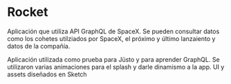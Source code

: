 # Rocket

Aplicación que utiliza API GraphQL de SpaceX. 
Se pueden consultar datos como los cohetes utilziados por SpaceX, el próximo y último lanzaiento
y datos de la compañía.

Aplicación utilizada como prueba para Jüsto y para aprender GraphQL.
Se utilizaron varias animaciones para el splash y darle dinamismo a la app.
UI y assets diseñados en Sketch

